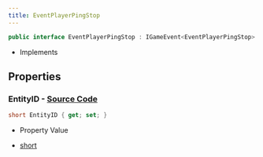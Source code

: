 ```yaml
---
title: EventPlayerPingStop
---
```


```csharp
public interface EventPlayerPingStop : IGameEvent<EventPlayerPingStop>
```

- Implements

## Properties

### **EntityID** - [Source Code](https://github.com/swiftly-solution/swiftlys2/blob/main/managed/src/SwiftlyS2.Generated/GameEvents/Interfaces/EventPlayerPingStop.cs#L21)

```csharp
short EntityID { get; set; }
```

- Property Value

- [short](https://learn.microsoft.com/dotnet/api/system.int16)


